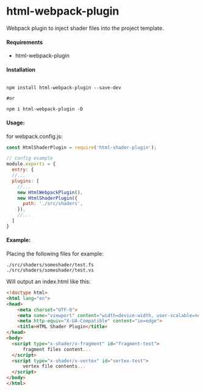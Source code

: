 # html-webpack-plugin


Webpack plugin to inject shader files into the project template.


#### Requirements
* html-webpack-plugin


#### Installation
```shell

npm install html-webpack-plugin --save-dev

#or

npm i html-webpack-plugin -D

```

#### Usage:

for webpack.config.js:
```javascript
const HtmlShaderPlugin = require('html-shader-plugin');

// config example
module.exports = {
  entry: {
  //...
  plugins: [
    //...
    new HtmlWebpackPlugin(),
    new HtmlShaderPlugin({
      path: './src/shaders',
    }),
    //...
  ]
}

```

#### Example:
Placing the following files for example:
```
./src/shaders/someshader/test.fs
./src/shaders/someshader/test.vs
```

Will output an index.html like this:
```html
<!doctype html>
<html lang="en">
<head>
    <meta charset="UTF-8">
    <meta name="viewport" content="width=device-width, user-scalable=no, initial-scale=1.0, maximum-scale=1.0, minimum-scale=1.0">
    <meta http-equiv="X-UA-Compatible" content="ie=edge">
    <title>HTML Shader Plugin</title>
</head>
<body>
  <script type="x-shader/x-fragment" id="fragment-test">
      fragment files content...
  </script>
  <script type="x-shader/x-vertex" id="vertex-test">
      vertex file contents...
  </script>
</body>
</html>
```
